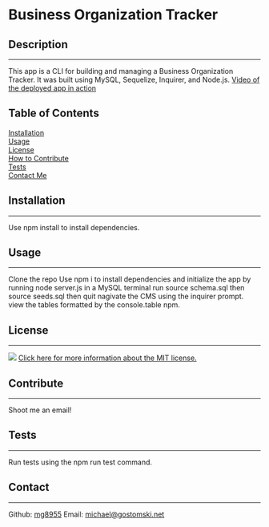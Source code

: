# Business Organization Tracker
 ## Description
 ---
 This app is a CLI for building and managing a Business Organization Tracker. It was built using MySQL, Sequelize, Inquirer, and Node.js.
 [Video of the deployed app in action](https://drive.google.com/file/d/1bDrdkbEcMmVDuaF_7p30HXO6dInc5af8/view)
 ## Table of Contents
 [Installation](#installation)  
   [Usage](#usage)  
    [License](#license)  
     [How to Contribute](#contribute)  
      [Tests](#tests)  
       [Contact Me](#contact)
 ## Installation
 ---
 Use npm install to install dependencies.
 ## Usage
 ---
 Clone the repo Use npm i to install dependencies and initialize the app by running node server.js in a MySQL terminal run source schema.sql then source seeds.sql then quit nagivate the CMS using the inquirer prompt. view the tables formatted by the console.table npm.
 ## License
 ---
 ![](https://img.shields.io/badge/license-MIT-brightgreen) [Click here for more information about the MIT license.](https://choosealicense.com/licenses/mit/)
 
 ## Contribute
 ---
 Shoot me an email!
 ## Tests
 ---
 Run tests using the npm run test command.
 ## Contact
 ---
 Github: [mg8955](https://github.com/mg8955)
Email: michael@gostomski.net

